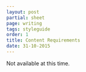 ```yaml
---
layout: post
partial: sheet
page: writing
tags: styleguide
order: 1
title: Content Requirements
date: 31-10-2015
---
```

Not available at this time.